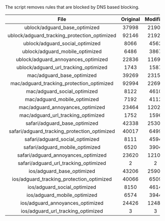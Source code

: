 The script removes rules that are blocked by DNS based blocking.


| File | Original | Modified |
|:----:|:-----:|:-----:|
| ublock/adguard_base_optimized | 37998 | 21909 |
| ublock/adguard_tracking_protection_optimized | 92146 | 21922 |
| ublock/adguard_social_optimized | 8066 | 4562 |
| ublock/adguard_mobile_optimized | 6486 | 3867 |
| ublock/adguard_annoyances_optimized | 22836 | 11693 |
| ublock/adguard_url_tracking_optimized | 1743 | 1587 |
| mac/adguard_base_optimized | 39269 | 23156 |
| mac/adguard_tracking_protection_optimized | 92994 | 22699 |
| mac/adguard_social_optimized | 8122 | 4610 |
| mac/adguard_mobile_optimized | 7192 | 4112 |
| mac/adguard_annoyances_optimized | 23464 | 12028 |
| mac/adguard_url_tracking_optimized | 1752 | 1596 |
| safari/adguard_base_optimized | 42338 | 25300 |
| safari/adguard_tracking_protection_optimized | 40017 | 6499 |
| safari/adguard_social_optimized | 8111 | 4594 |
| safari/adguard_mobile_optimized | 6520 | 3904 |
| safari/adguard_annoyances_optimized | 23620 | 12107 |
| safari/adguard_url_tracking_optimized | 2 | 2 |
| ios/adguard_base_optimized | 43206 | 25902 |
| ios/adguard_tracking_protection_optimized | 40066 | 6509 |
| ios/adguard_social_optimized | 8150 | 4614 |
| ios/adguard_mobile_optimized | 6574 | 3944 |
| ios/adguard_annoyances_optimized | 24426 | 12482 |
| ios/adguard_url_tracking_optimized | 3 | 3 |